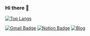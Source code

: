 ### Hi there 👋

<!--
**nawonhee/nawonhee** is a ✨ _special_ ✨ repository because its `README.md` (this file) appears on your GitHub profile.

Here are some ideas to get you started:

- 🔭 I’m currently working on ...
- 🌱 I’m currently learning ...
- 👯 I’m looking to collaborate on ...
- 🤔 I’m looking for help with ...
- 💬 Ask me about ...
- 📫 How to reach me: ...
- 😄 Pronouns: ...
- ⚡ Fun fact: ...
-->

[![Top Langs](https://github-readme-stats.vercel.app/api/top-langs/?username=nawonhee)](https://github.com/nawonhee/github-readme-stats)

[![Gmail Badge](https://img.shields.io/badge/Gmail-d14836?style=flat-square&logo=Gmail&logoColor=white&link=mailto:98dnjsgml@gmail.com)](mailto:98dnjsgml@gmail.com)
[![Notion Badge](http://img.shields.io/badge/-Notion-black?style=flat-square&logo=notion&link=https://www.notion.so/be8d0cc492fb4d5bb715ccac178f5afa)](https://www.notion.so/be8d0cc492fb4d5bb715ccac178f5afa)
[![Blog](http://img.shields.io/badge/-Blog-black?style=flat-square&logo=tistory&link=https://wnee.tistory.com/)](https://wnee.tistory.com/)


